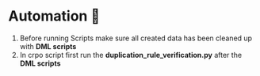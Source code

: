 # Automation :pizza:
1. Before running Scripts make sure all created data has been cleaned up with **DML scripts**
1. In crpo script first run the **duplication_rule_verification.py** after the **DML scripts**
